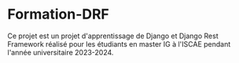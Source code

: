 # Formation-DRF

Ce projet est un projet d'apprentissage de Django et Django Rest Framework réalisé pour les étudiants en master IG à l'ISCAE pendant l'année universitaire 2023-2024.